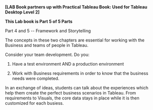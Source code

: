 **[LAB Book partners up with Practical Tableau Book: Used for Tableau
Desktop Level 2]**

**This Lab book is Part 5 of 5 Parts**

Part 4 and 5 -- Framework and Storytelling

The concepts in these two chapters are essential for working with the
Business and teams of people in Tableau.

Consider your team development. Do you:

1.  Have a test environment AND a production environment

2.  Work with Business requirements in order to know that the business
    needs were completed.

In an exchange of ideas, students can talk about the experiences which
help them create the perfect business scenarios in Tableau. From
requirements to Visuals, the core data stays in place while it is then
customized for each busiess.
